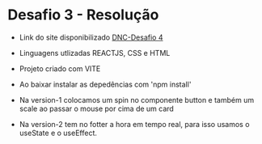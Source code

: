 # Desafio 3 - Resolução


- Link do site disponibilizado [DNC-Desafio 4](https://dnc-desafio-3-plum.vercel.app/) 

* Linguagens utlizadas REACTJS, CSS e HTML
* Projeto criado com VITE

* Ao baixar instalar as depedências com 'npm install'


* Na version-1 colocamos um spin no componente button e também
    um scale ao passar o mouse por cima de um card

* Na version-2 tem no fotter a hora em tempo real, para isso usamos
    o useState e o useEffect.
